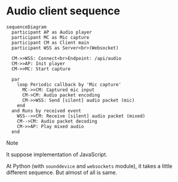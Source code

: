 # Audio client sequence

```mermaid
sequenceDiagram
  participant AP as Audio player
  participant MC as Mic capture
  participant CM as Client main
  participant WSS as Server<br>(Websocket)

  CM->>WSS: Connect<br>Endpoint: /api/audio
  CM->>AP: Init player
  CM->>MC: Start capture

  par
    loop Periodic callback by 'Mic capture'
      MC->>CM: Captured mic input
      CM->CM: Audio packet encoding
      CM->>WSS: Send [silent] audio packet (mic)
    end
  and Runs by received event
    WSS-->>CM: Receive [silent] audio packet (mixed)
    CM-->CM: Audio packet decoding
    CM->>AP: Play mixed audio
  end
```

> [!NOTE]
>
> It suppose implementation of JavaScript.
>
> At Python (with `sounddevice` and `websockets` module), it takes a little different sequence. But almost of all is same.
